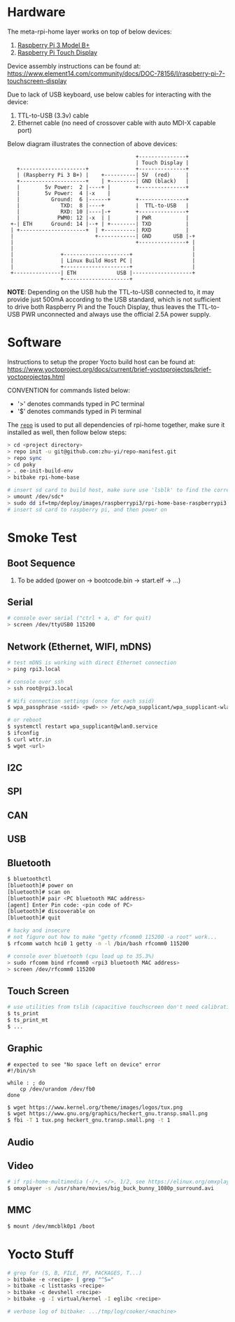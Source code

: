 # Hardware

The meta-rpi-home layer works on top of below devices:
1. [Raspberry Pi 3 Model B+][1]
2. [Raspberry Pi Touch Display][2]

Device assembly instructions can be found at:
https://www.element14.com/community/docs/DOC-78156/l/raspberry-pi-7-touchscreen-display

Due to lack of USB keyboard, use below cables for interacting with the device:
1. TTL-to-USB (3.3v) cable
2. Ethernet cable (no need of crossover cable with auto MDI-X capable port)

Below diagram illustrates the connection of above devices:

                                             +---------------+
                                             | Touch Display |
       +---------------------+               +---------------+
       | (Raspberry Pi 3 B+) |    +----------| 5V  (red)     |
       +---------------------+    | +--------| GND (black)   |
       |        5v Power:  2 |----+ |        +---------------+
       |        5v Power:  4 |-x    |
       |          Ground:  6 |------+        +---------------+
       |             TXD:  8 |----+          |  TTL-to-USB   |
       |             RXD: 10 |----|-+        +---------------+
       |            PWM0: 12 |-x  | |        | PWR           |
     +-| ETH      Ground: 14 |--+ | +--------| TXD           |
     | +---------------------+  | +----------| RXD           |
     |                          +------------| GND       USB |-+
     |                                       +---------------+ |
     |                                                         |
     |               +---------------------+                   |
     |               | Linux Build Host PC |                   |
     |               +---------------------+                   |
     +---------------| ETH             USB |-------------------+
                     +---------------------+

**NOTE**: Depending on the USB hub the TTL-to-USB connected to, it may provide
just 500mA according to the USB standard, which is not sufficient to drive both
Raspberry Pi and the Touch Display, thus leaves the TTL-to-USB PWR unconnected
and always use the official 2.5A power supply.

# Software

Instructions to setup the proper Yocto build host can be found at:
https://www.yoctoproject.org/docs/current/brief-yoctoprojectqs/brief-yoctoprojectqs.html

CONVENTION for commands listed below:
- '>' denotes commands typed in PC terminal
- '$' denotes commands typed in Pi terminal

The [`repo`][3] is used to put all dependencies of rpi-home together, make sure
it installed as well, then follow below steps:
```sh
> cd <project directory>
> repo init -u git@github.com:zhu-yi/repo-manifest.git
> repo sync
> cd poky
> . oe-init-build-env
> bitbake rpi-home-base

# insert sd card to build host, make sure use 'lsblk' to find the correct '/dev/sd?'
> umount /dev/sdc*
> sudo dd if=tmp/deploy/images/raspberrypi3/rpi-home-base-raspberrypi3.rpi-sdimg of=/dev/sdc bs=4M status=progress && sync
# insert sd card to raspberry pi, and then power on
```

# Smoke Test

## Boot Sequence
1. To be added (power on -> bootcode.bin -> start.elf -> ...)

## Serial
```sh
# console over serial ("ctrl + a, d" for quit)
> screen /dev/ttyUSB0 115200
```

## Network (Ethernet, WIFI, mDNS)
```sh
# test mDNS is working with direct Ethernet connection
> ping rpi3.local

# console over ssh
> ssh root@rpi3.local

# Wifi connection settings (once for each ssid)
$ wpa_passphrase <ssid> <pwd> >> /etc/wpa_supplicant/wpa_supplicant-wlan0.conf

# or reboot
$ systemctl restart wpa_supplicant@wlan0.service
$ ifconfig
$ curl wttr.in
$ wget <url>
```

## I2C

## SPI

## CAN

## USB

## Bluetooth
```sh
$ bluetoothctl
[bluetooth]# power on
[bluetooth]# scan on
[bluetooth]# pair <PC bluetooth MAC address>
[agent] Enter Pin code: <pin code of PC>
[bluetooth]# discoverable on
[bluetooth]# quit

# hacky and insecure
# not figure out how to make "getty rfcomm0 115200 -a root" work...
$ rfcomm watch hci0 1 getty -n -l /bin/bash rfcomm0 115200

# console over bluetooth (cpu load up to 35.3%)
> sudo rfcomm bind rfcomm0 <rpi3 bluetooth MAC address>
> screen /dev/rfcomm0 115200
```

## Touch Screen
```sh
# use utilities from tslib (capacitive touchscreen don't need calibration)
$ ts_print
$ ts_print_mt
$ ...
```
## Graphic
```
# expected to see "No space left on device" error
#!/bin/sh

while : ; do
	cp /dev/urandom /dev/fb0
done
```

```sh
$ wget https://www.kernel.org/theme/images/logos/tux.png
$ wget https://www.gnu.org/graphics/heckert_gnu.transp.small.png
$ fbi -T 1 tux.png heckert_gnu.transp.small.png -t 1
```

## Audio

## Video
```sh
# if rpi-home-multimedia (-/+, </>, 1/2, see https://elinux.org/omxplayer)
$ omxplayer -s /usr/share/movies/big_buck_bunny_1080p_surround.avi
```

## MMC
```sh
$ mount /dev/mmcblk0p1 /boot
```

# Yocto Stuff

```sh
# grep for (S, B, FILE, PF, PACKAGES, T...)
> bitbake -e <recipe> | grep "^S="
> bitbake -c listtasks <recipe>
> bitbake -c devshell <recipe>
> bitbake -g -I virtual/kernel -I eglibc <recipe>

# verbose log of bitbake: .../tmp/log/cooker/<machine>

```

[1]: https://www.raspberrypi.org/products/raspberry-pi-3-model-b-plus/
[2]: https://www.raspberrypi.org/products/raspberry-pi-touch-display/
[3]: https://source.android.com/setup/build/downloading
